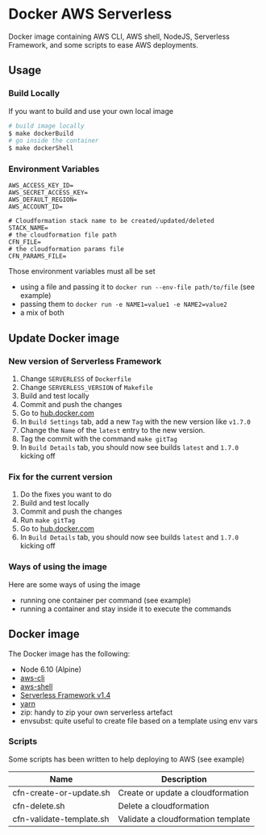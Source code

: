 Docker AWS Serverless
======================

Docker image containing AWS CLI, AWS shell, NodeJS, Serverless Framework, and some scripts to ease AWS deployments.

Usage
------

### Build Locally

If you want to build and use your own local image

```bash
# build image locally
$ make dockerBuild
# go inside the container
$ make dockerShell
```

### Environment Variables

```
AWS_ACCESS_KEY_ID=
AWS_SECRET_ACCESS_KEY=
AWS_DEFAULT_REGION=
AWS_ACCOUNT_ID=

# Cloudformation stack name to be created/updated/deleted
STACK_NAME=
# the cloudformation file path
CFN_FILE=
# the cloudformation params file
CFN_PARAMS_FILE=
```

Those environment variables must all be set

- using a file and passing it to `docker run --env-file path/to/file` (see example)
- passing them to `docker run -e NAME1=value1 -e NAME2=value2`
- a mix of both

## Update Docker image

### New version of Serverless Framework

1. Change `SERVERLESS` of `Dockerfile`
2. Change `SERVERLESS_VERSION` of `Makefile`
3. Build and test locally
4. Commit and push the changes
5. Go to [hub.docker.com](hub.docker.com)
6. In `Build Settings` tab, add a new `Tag` with the new version like `v1.7.0`
7. Change the `Name` of the `latest` entry to the new version.
8. Tag the commit with the command `make gitTag`
9. In `Build Details` tab, you should now see builds `latest` and `1.7.0` kicking off

### Fix for the current version

1. Do the fixes you want to do
2. Build and test locally
3. Commit and push the changes
4. Run `make gitTag`
5. Go to [hub.docker.com](hub.docker.com)
6. In `Build Details` tab, you should now see builds `latest` and `1.7.0` kicking off

### Ways of using the image

Here are some ways of using the image

- running one container per command (see example)
- running a container and stay inside it to execute the commands

Docker image
------------

The Docker image has the following:

- Node 6.10 (Alpine)
- [aws-cli](https://github.com/aws/aws-cli)
- [aws-shell](https://github.com/awslabs/aws-shell)
- [Serverless Framework v1.4](https://serverless.com)
- [yarn](https://github.com/yarnpkg/yarn)
- zip: handy to zip your own serverless artefact
- envsubst: quite useful to create file based on a template using env vars

### Scripts

Some scripts has been written to help deploying to AWS (see example)

Name | Description
---|---
cfn-create-or-update.sh | Create or update a cloudformation
cfn-delete.sh | Delete a cloudformation
cfn-validate-template.sh | Validate a cloudformation template
